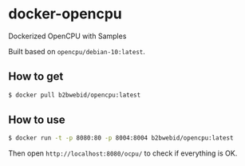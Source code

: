 # docker-opencpu

Dockerized OpenCPU with Samples

Built based on `opencpu/debian-10:latest`.

## How to get

```bash
$ docker pull b2bwebid/opencpu:latest
```

## How to use

```bash
$ docker run -t -p 8080:80 -p 8004:8004 b2bwebid/opencpu:latest
```

Then open `http://localhost:8080/ocpu/` to check if everything is OK.
